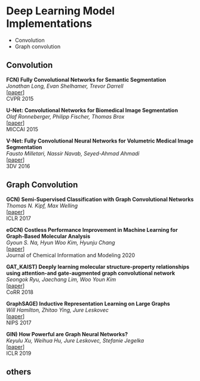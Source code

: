 # Deep Learning Model Implementations
* Convolution
* Graph convolution



## Convolution

**FCN) Fully Convolutional Networks for Semantic Segmentation**   
*Jonathan Long, Evan Shelhamer, Trevor Darrell*   
[[paper](https://arxiv.org/abs/1411.4038)]    
CVPR 2015 


**U-Net: Convolutional Networks for Biomedical Image Segmentation**   
*Olaf Ronneberger, Philipp Fischer, Thomas Brox*   
[[paper](https://arxiv.org/abs/1505.04597)]    
MICCAI 2015 


**V-Net: Fully Convolutional Neural Networks for Volumetric Medical Image Segmentation**   
*Fausto Milletari, Nassir Navab, Seyed-Ahmad Ahmadi*   
[[paper](https://arxiv.org/abs/1606.04797)]   
3DV 2016 


## Graph Convolution  
**GCN) Semi-Supervised Classification with Graph Convolutional Networks**   
*Thomas N. Kipf, Max Welling*  
[[paper](https://arxiv.org/abs/1609.02907)]   
ICLR 2017   

 
**eGCN) Costless Performance Improvement in Machine Learning for Graph-Based Molecular Analysis**   
*Gyoun S. Na, Hyun Woo Kim, Hyunju Chang*  
[[paper](https://pubs.acs.org/doi/full/10.1021/acs.jcim.9b00816)]   
Journal of Chemical Information and Modeling 2020   


**GAT_KAIST) Deeply learning molecular structure-property relationships using attention-and gate-augmented graph convolutional network**   
*Seongok Ryu, Jaechang Lim, Woo Youn Kim*  
[[paper](https://arxiv.org/abs/1805.10988)]   
CoRR 2018   


**GraphSAGE) Inductive Representation Learning on Large Graphs**   
*Will Hamilton, Zhitao Ying, Jure Leskovec*  
[[paper](https://arxiv.org/abs/1706.02216)]   
NIPS 2017   


**GIN) How Powerful are Graph Neural Networks?**   
*Keyulu Xu, Weihua Hu, Jure Leskovec, Stefanie Jegelka*  
[[paper](https://arxiv.org/abs/1810.00826)]   
ICLR 2019   

## others
